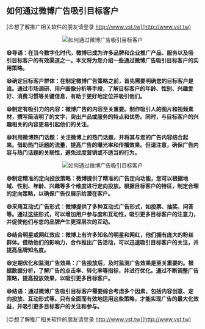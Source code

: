 ## **如何通过微博广告吸引目标客户**

[😍想了解推广相关软件的朋友请登录 http://www.vst.tw](http://www.vst.tw)

 <center><img src="https://vst.tw/MP4/tuiguang/png/5.png" alt="如何通过微博广告吸引目标客户"></center>

**😄导语：在当今数字化时代，微博已成为许多品牌和企业推广产品、服务以及吸引目标客户的有效渠道之一。本文将为您介绍一些通过微博广告吸引目标客户的实用策略。**

**😄确定目标客户群体：在制定微博广告策略之前，首先需要明确您的目标客户是谁。通过市场调研、用户画像分析等手段，了解目标客户的年龄、性别、兴趣爱好、消费习惯等关键信息，有助于更好地定位并吸引他们。**

**😄制定有吸引力的内容：微博广告的内容至关重要。制作吸引人的图片和视频素材，撰写简洁明了的文字，突出产品或服务的特点和优势。同时，与目标客户的兴趣相关的内容更易引起他们的关注。**

**😄利用微博热门话题：关注微博上的热门话题，并将其与您的广告内容结合起来。借助热门话题的流量，提高广告的曝光率和传播效果。但请注意，确保广告内容与热门话题的关联性，避免过度营销或不适当的行为。**

 <center><img src="https://vst.tw/MP4/tuiguang/png/4.png" alt="如何通过微博广告吸引目标客户"></center>

**😄制定精准的定向投放策略：微博提供了精准的广告定向功能，您可以根据地域、性别、年龄、兴趣等多个维度进行定向投放。根据目标客户的特征，制定合理的定向策略，以确保广告仅展示给潜在客户。**

**😄采用互动式广告形式：微博提供了多种互动式广告形式，如投票、抽奖、问答等。通过这些形式，可以增加用户参与度和互动性，吸引更多目标客户的注意力，并促使他们与您的品牌产生更深层次的互动。**

**😄结合明星或网红效应：微博上有许多知名的明星和网红，他们拥有庞大的粉丝群体。借助他们的影响力，合作推出广告活动，可以迅速吸引目标客户的关注，并提高品牌知名度。**

**😄定期优化和监测广告效果：广告投放后，及时监测广告效果是至关重要的。根据数据分析，了解广告的点击率、转化率等指标，并进行优化。通过不断调整广告策略，提高投放效果，以吸引更多目标客户。**

**😄结语：通过微博广告吸引目标客户需要综合考虑多个因素，包括内容创意、定向投放、互动形式等。只有全面而有效地运用这些策略，才能实现广告的最大化效益，并吸引更多目标客户的关注和参与。**

[😍想了解推广相关软件的朋友请登录 http://www.vst.tw](http://www.vst.tw)



